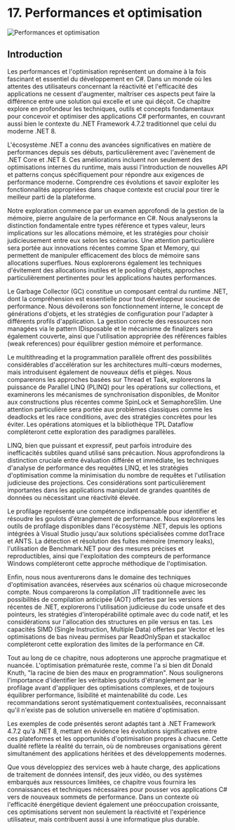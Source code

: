 # 17. Performances et optimisation

![Performances et optimisation](https://via.placeholder.com/800x200?text=Performances+et+optimisation)

## Introduction

Les performances et l'optimisation représentent un domaine à la fois fascinant et essentiel du développement en C#. Dans un monde où les attentes des utilisateurs concernant la réactivité et l'efficacité des applications ne cessent d'augmenter, maîtriser ces aspects peut faire la différence entre une solution qui excelle et une qui déçoit. Ce chapitre explore en profondeur les techniques, outils et concepts fondamentaux pour concevoir et optimiser des applications C# performantes, en couvrant aussi bien le contexte du .NET Framework 4.7.2 traditionnel que celui du moderne .NET 8.

L'écosystème .NET a connu des avancées significatives en matière de performances depuis ses débuts, particulièrement avec l'avènement de .NET Core et .NET 8. Ces améliorations incluent non seulement des optimisations internes du runtime, mais aussi l'introduction de nouvelles API et patterns conçus spécifiquement pour répondre aux exigences de performance moderne. Comprendre ces évolutions et savoir exploiter les fonctionnalités appropriées dans chaque contexte est crucial pour tirer le meilleur parti de la plateforme.

Notre exploration commence par un examen approfondi de la gestion de la mémoire, pierre angulaire de la performance en C#. Nous analyserons la distinction fondamentale entre types référence et types valeur, leurs implications sur les allocations mémoire, et les stratégies pour choisir judicieusement entre eux selon les scénarios. Une attention particulière sera portée aux innovations récentes comme Span<T> et Memory<T>, qui permettent de manipuler efficacement des blocs de mémoire sans allocations superflues. Nous explorerons également les techniques d'évitement des allocations inutiles et le pooling d'objets, approches particulièrement pertinentes pour les applications hautes performances.

Le Garbage Collector (GC) constitue un composant central du runtime .NET, dont la compréhension est essentielle pour tout développeur soucieux de performance. Nous dévoilerons son fonctionnement interne, le concept de générations d'objets, et les stratégies de configuration pour l'adapter à différents profils d'application. La gestion correcte des ressources non managées via le pattern IDisposable et le mécanisme de finalizers sera également couverte, ainsi que l'utilisation appropriée des références faibles (weak references) pour équilibrer gestion mémoire et performance.

Le multithreading et la programmation parallèle offrent des possibilités considérables d'accélération sur les architectures multi-cœurs modernes, mais introduisent également de nouveaux défis et pièges. Nous comparerons les approches basées sur Thread et Task, explorerons la puissance de Parallel LINQ (PLINQ) pour les opérations sur collections, et examinerons les mécanismes de synchronisation disponibles, de Monitor aux constructions plus récentes comme SpinLock et SemaphoreSlim. Une attention particulière sera portée aux problèmes classiques comme les deadlocks et les race conditions, avec des stratégies concrètes pour les éviter. Les opérations atomiques et la bibliothèque TPL Dataflow compléteront cette exploration des paradigmes parallèles.

LINQ, bien que puissant et expressif, peut parfois introduire des inefficacités subtiles quand utilisé sans précaution. Nous approfondirons la distinction cruciale entre évaluation différée et immédiate, les techniques d'analyse de performance des requêtes LINQ, et les stratégies d'optimisation comme la minimisation du nombre de requêtes et l'utilisation judicieuse des projections. Ces considérations sont particulièrement importantes dans les applications manipulant de grandes quantités de données ou nécessitant une réactivité élevée.

Le profilage représente une compétence indispensable pour identifier et résoudre les goulots d'étranglement de performance. Nous explorerons les outils de profilage disponibles dans l'écosystème .NET, depuis les options intégrées à Visual Studio jusqu'aux solutions spécialisées comme dotTrace et ANTS. La détection et résolution des fuites mémoire (memory leaks), l'utilisation de Benchmark.NET pour des mesures précises et reproductibles, ainsi que l'exploitation des compteurs de performance Windows compléteront cette approche méthodique de l'optimisation.

Enfin, nous nous aventurerons dans le domaine des techniques d'optimisation avancées, réservées aux scénarios où chaque microseconde compte. Nous comparerons la compilation JIT traditionnelle avec les possibilités de compilation anticipée (AOT) offertes par les versions récentes de .NET, explorerons l'utilisation judicieuse du code unsafe et des pointeurs, les stratégies d'interopérabilité optimale avec du code natif, et les considérations sur l'allocation des structures en pile versus en tas. Les capacités SIMD (Single Instruction, Multiple Data) offertes par Vector<T> et les optimisations de bas niveau permises par ReadOnlySpan et stackalloc compléteront cette exploration des limites de la performance en C#.

Tout au long de ce chapitre, nous adopterons une approche pragmatique et nuancée. L'optimisation prématurée reste, comme l'a si bien dit Donald Knuth, "la racine de bien des maux en programmation". Nous soulignerons l'importance d'identifier les véritables goulots d'étranglement par le profilage avant d'appliquer des optimisations complexes, et de toujours équilibrer performance, lisibilité et maintenabilité du code. Les recommandations seront systématiquement contextualisées, reconnaissant qu'il n'existe pas de solution universelle en matière d'optimisation.

Les exemples de code présentés seront adaptés tant à .NET Framework 4.7.2 qu'à .NET 8, mettant en évidence les évolutions significatives entre ces plateformes et les opportunités d'optimisation propres à chacune. Cette dualité reflète la réalité du terrain, où de nombreuses organisations gèrent simultanément des applications héritées et des développements modernes.

Que vous développiez des services web à haute charge, des applications de traitement de données intensif, des jeux vidéo, ou des systèmes embarqués aux ressources limitées, ce chapitre vous fournira les connaissances et techniques nécessaires pour pousser vos applications C# vers de nouveaux sommets de performance. Dans un contexte où l'efficacité énergétique devient également une préoccupation croissante, ces optimisations servent non seulement la réactivité et l'expérience utilisateur, mais contribuent aussi à une informatique plus durable.
